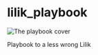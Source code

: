 # lilik_playbook

![The playbook cover][cover]

Playbook to a less wrong Lilik

[cover]: http://vignette1.wikia.nocookie.net/himym/images/2/2d/Playbook_cover.jpg
